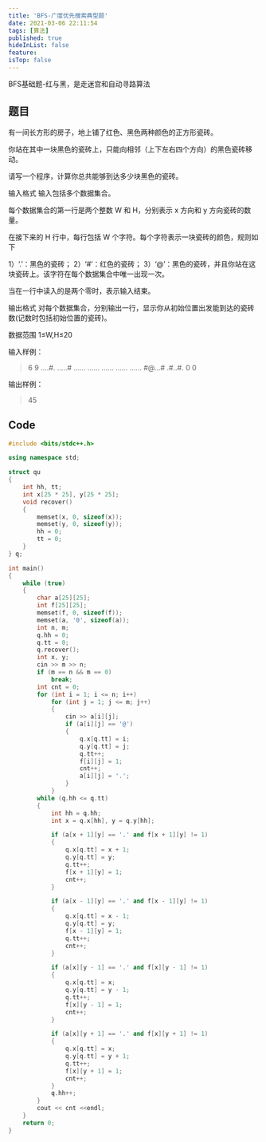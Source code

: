 ```yaml
---
title: 'BFS-广度优先搜索典型题'
date: 2021-03-06 22:11:54
tags: [算法]
published: true
hideInList: false
feature: 
isTop: false
---
```


BFS基础题-红与黑，是走迷宫和自动寻路算法

<!--more-->

## 题目

有一间长方形的房子，地上铺了红色、黑色两种颜色的正方形瓷砖。

你站在其中一块黑色的瓷砖上，只能向相邻（上下左右四个方向）的黑色瓷砖移动。

请写一个程序，计算你总共能够到达多少块黑色的瓷砖。

输入格式
输入包括多个数据集合。

每个数据集合的第一行是两个整数 W 和 H，分别表示 x 方向和 y 方向瓷砖的数量。

在接下来的 H 行中，每行包括 W 个字符。每个字符表示一块瓷砖的颜色，规则如下

1）‘.’：黑色的瓷砖；
2）‘#’：红色的瓷砖；
3）‘@’：黑色的瓷砖，并且你站在这块瓷砖上。该字符在每个数据集合中唯一出现一次。

当在一行中读入的是两个零时，表示输入结束。

输出格式
对每个数据集合，分别输出一行，显示你从初始位置出发能到达的瓷砖数(记数时包括初始位置的瓷砖)。

数据范围
1≤W,H≤20

输入样例：
> 6 9
....#.
.....#
......
......
......
......
......
\#@...#
.#..#.
0 0

输出样例：
> 45

## Code

```cpp
#include <bits/stdc++.h>

using namespace std;

struct qu
{
    int hh, tt;
    int x[25 * 25], y[25 * 25];
    void recover()
    {
        memset(x, 0, sizeof(x));
        memset(y, 0, sizeof(y));
        hh = 0;
        tt = 0;
    }
} q;

int main()
{
    while (true)
    {
        char a[25][25];
        int f[25][25];
        memset(f, 0, sizeof(f));
        memset(a, '0', sizeof(a));
        int n, m;
        q.hh = 0;
        q.tt = 0;
        q.recover();
        int x, y;
        cin >> m >> n;
        if (m == n && m == 0)
            break;
        int cnt = 0;
        for (int i = 1; i <= n; i++)
            for (int j = 1; j <= m; j++)
            {
                cin >> a[i][j];
                if (a[i][j] == '@')
                {
                    q.x[q.tt] = i;
                    q.y[q.tt] = j;
                    q.tt++;
                    f[i][j] = 1;
                    cnt++;
                    a[i][j] = '.';
                }
            }
        while (q.hh <= q.tt)
        {
            int hh = q.hh;
            int x = q.x[hh], y = q.y[hh];

            if (a[x + 1][y] == '.' and f[x + 1][y] != 1)
            {
                q.x[q.tt] = x + 1;
                q.y[q.tt] = y;
                q.tt++;
                f[x + 1][y] = 1;
                cnt++;
            }

            if (a[x - 1][y] == '.' and f[x - 1][y] != 1)
            {
                q.x[q.tt] = x - 1;
                q.y[q.tt] = y;
                f[x - 1][y] = 1;
                q.tt++;
                cnt++;
            }

            if (a[x][y - 1] == '.' and f[x][y - 1] != 1)
            {
                q.x[q.tt] = x;
                q.y[q.tt] = y - 1;
                q.tt++;
                f[x][y - 1] = 1;
                cnt++;
            }

            if (a[x][y + 1] == '.' and f[x][y + 1] != 1)
            {
                q.x[q.tt] = x;
                q.y[q.tt] = y + 1;
                q.tt++;
                f[x][y + 1] = 1;
                cnt++;
            }
            q.hh++;
        }
        cout << cnt <<endl;
    }
    return 0;
}
```